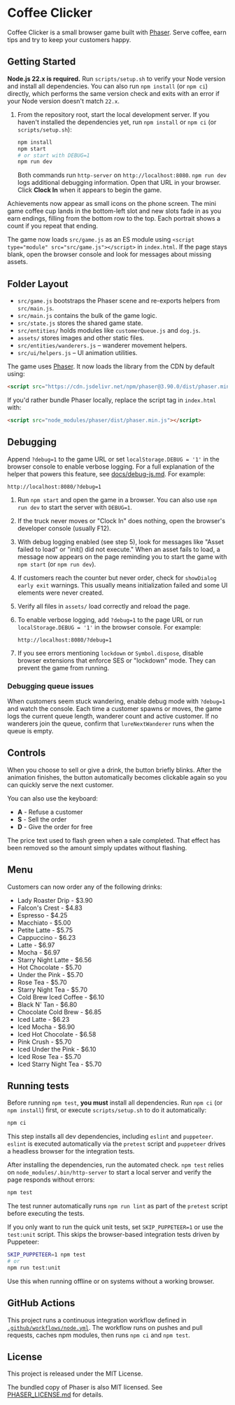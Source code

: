 # Coffee Clicker

Coffee Clicker is a small browser game built with [Phaser](https://phaser.io/). Serve coffee, earn tips and try to keep your customers happy.

## Getting Started

**Node.js 22.x is required.** Run `scripts/setup.sh` to verify your Node
version and install all dependencies. You can also run `npm install` (or
`npm ci`) directly, which performs the same version check and exits with
an error if your Node version doesn't match `22.x`.

1. From the repository root, start the local development server. If you haven't
   installed the dependencies yet, run `npm install` or `npm ci` (or
   `scripts/setup.sh`):

   ```bash
   npm install
   npm start
   # or start with DEBUG=1
   npm run dev
   ```

   Both commands run `http-server` on `http://localhost:8080`. `npm run dev` logs additional debugging information. Open that URL in your browser. 
  Click **Clock In** when it appears to begin the game.

  Achievements now appear as small icons on the phone screen. The mini game
  coffee cup lands in the bottom-left slot and new slots fade in as you earn
  endings, filling from the bottom row to the top. Each portrait shows a
  count if you repeat that ending.

  The game now loads `src/game.js` as an ES module using
  `<script type="module" src="src/game.js"></script>` in `index.html`. If the page
  stays blank, open the browser console and look for messages about missing
  assets.

## Folder Layout

- `src/game.js` bootstraps the Phaser scene and re-exports helpers from `src/main.js`.
- `src/main.js` contains the bulk of the game logic.
- `src/state.js` stores the shared game state.
- `src/entities/` holds modules like `customerQueue.js` and `dog.js`.
- `assets/` stores images and other static files.
- `src/entities/wanderers.js` – wanderer movement helpers.
- `src/ui/helpers.js` – UI animation utilities.



The game uses [Phaser](https://phaser.io/). It now loads the library from the CDN
by default using:

```html
<script src="https://cdn.jsdelivr.net/npm/phaser@3.90.0/dist/phaser.min.js"></script>
```

If you'd rather bundle Phaser locally, replace the script tag in
`index.html` with:

```html
<script src="node_modules/phaser/dist/phaser.min.js"></script>
```

## Debugging

Append `?debug=1` to the game URL or set `localStorage.DEBUG = '1'` in the
browser console to enable verbose logging. For a full explanation of the helper
that powers this feature, see [docs/debug-js.md](docs/debug-js.md). For example:

```
http://localhost:8080/?debug=1
```

1. Run `npm start` and open the game in a browser. You can also use
   `npm run dev` to start the server with `DEBUG=1`.
2. If the truck never moves or "Clock In" does nothing, open the browser's developer console (usually F12).
3. With debug logging enabled (see step 5), look for messages like
   "Asset failed to load" or "init() did not execute."
   When an asset fails to load, a message now appears on the page reminding
   you to start the game with `npm start` (or `npm run dev`).
4. If customers reach the counter but never order, check for
   `showDialog early exit` warnings. This usually means initialization
   failed and some UI elements were never created.
5. Verify all files in `assets/` load correctly and reload the page.
6. To enable verbose logging, add `?debug=1` to the page URL or run
   `localStorage.DEBUG = '1'` in the browser console. For example:

   ```
   http://localhost:8080/?debug=1
   ```

7. If you see errors mentioning `lockdown` or `Symbol.dispose`, disable browser
   extensions that enforce SES or "lockdown" mode. They can prevent the game
   from running.

### Debugging queue issues

When customers seem stuck wandering, enable debug mode with `?debug=1` and
watch the console. Each time a customer spawns or moves, the game logs the
current queue length, wanderer count and active customer. If no wanderers join
the queue, confirm that `lureNextWanderer` runs when the queue is empty.

## Controls

When you choose to sell or give a drink, the button briefly blinks.
After the animation finishes, the button automatically becomes
clickable again so you can quickly serve the next customer.

You can also use the keyboard:

* **A** - Refuse a customer
* **S** - Sell the order
* **D** - Give the order for free

The price text used to flash green when a sale completed. That effect
has been removed so the amount simply updates without flashing.

## Menu

Customers can now order any of the following drinks:

* Lady Roaster Drip - $3.90
* Falcon's Crest - $4.83
* Espresso - $4.25
* Macchiato - $5.00
* Petite Latte - $5.75
* Cappuccino - $6.23
* Latte - $6.97
* Mocha - $6.97
* Starry Night Latte - $6.56
* Hot Chocolate - $5.70
* Under the Pink - $5.70
* Rose Tea - $5.70
* Starry Night Tea - $5.70
* Cold Brew Iced Coffee - $6.10
* Black N' Tan - $6.80
* Chocolate Cold Brew - $6.85
* Iced Latte - $6.23
* Iced Mocha - $6.90
* Iced Hot Chocolate - $6.58
* Pink Crush - $5.70
* Iced Under the Pink - $6.10
* Iced Rose Tea - $5.70
* Iced Starry Night Tea - $5.70

## Running tests

Before running `npm test`, **you must** install all dependencies. Run `npm ci`
(or `npm install`) first, or execute `scripts/setup.sh` to do it automatically:

```bash
npm ci
```

This step installs all dev dependencies, including `eslint` and `puppeteer`.
`eslint` is executed automatically via the `pretest` script and `puppeteer`
drives a headless browser for the integration tests.

After installing the dependencies, run the automated check. `npm test` relies on
`node_modules/.bin/http-server` to start a local server and verify the page
responds without errors:

```bash
npm test
```

The test runner automatically runs `npm run lint` as part of the `pretest`
script before executing the tests.

If you only want to run the quick unit tests, set `SKIP_PUPPETEER=1` or use the
`test:unit` script. This skips the browser-based integration tests driven by
Puppeteer:

```bash
SKIP_PUPPETEER=1 npm test
# or
npm run test:unit
```

Use this when running offline or on systems without a working browser.

## GitHub Actions

This project runs a continuous integration workflow defined in
[`.github/workflows/node.yml`](.github/workflows/node.yml). The workflow runs on
pushes and pull requests, caches npm modules, then runs `npm ci` and `npm test`.

## License

This project is released under the MIT License.

The bundled copy of Phaser is also MIT licensed. See [PHASER_LICENSE.md](PHASER_LICENSE.md) for details.


